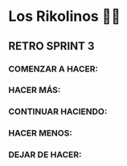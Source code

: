 # Los Rikolinos 👨‍🍳


 
## RETRO SPRINT 3


### COMENZAR A HACER:



### HACER MÁS:



### CONTINUAR HACIENDO:



### HACER MENOS:


### DEJAR DE HACER:



